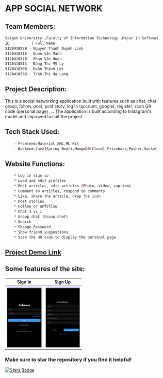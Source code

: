 # APP SOCIAL NETWORK
## Team  Members:
```bash
Saigon University ,Faculty of Information Technology ,Major in Software Engineering
ID          | Full Name
3120410278 - Nguyễn Thanh Quỳnh Linh
3120410316 - Quan Văn Mạnh
3120410178 - Phan Văn Hoàn
3120410313 - Đặng Thị Mỹ Ly
3120410300 - Đoàn Thành Lợi
3120410289 - Trần Thị Hạ Long
```
## Project Description:
This is a social networking application built with features such as chat, chat group, follow, post, post story, log in (account, google), register, scan QR code (personal page) ,... The application is built according to Instagram's model and improved to suit the project
## Tech Stack Used:
```bash
    - Frontend:Material,XML,ML Kit 
    - Backend:Java(Spring Boot),MongoDB(Cloud),Frisebase,Pusher,Socket,Retrofit2,Glide
```
## Website Functions:
```bash
    * Log in sign up
    * Load and edit profiles
    * Post articles, edit articles (Photo, Video, caption)
    * Comment on articles, respond to comments
    * Like, share the article, drop the icon
    * Post stories
    * Follow or unfollow
    * Chat 1 vs 1
    * Group chat (Group chat)
    * Search
    * Change Password
    * Show friend suggestions
    * Scan the QR code to display the personal page
```
## [Project Demo Link]([https://www.youtube.com/watch?v=20o8wvX0VQw](https://youtu.be/2TR-u_WX7tU?si=1MO8wxxKaDUzIFDO))
## Some features of the site:
Sign In                   |                   Sign Up
:---------------------------------:        |      :------------------------------:
<img src="./Frontend/app/src/assets/login.png" height="200">  | <img src="./Frontend/app/src/assets/signup.png" height="200">

### Make sure to star the repository if you find it helpful!
<a href="https://github.com/Qmanh1804/AppSocialNetwork/stargazers"><img src="https://img.shields.io/github/stars/Qmanh1804/AppSocialNetwork?color=yellow" alt="Stars Badge"/></a>
